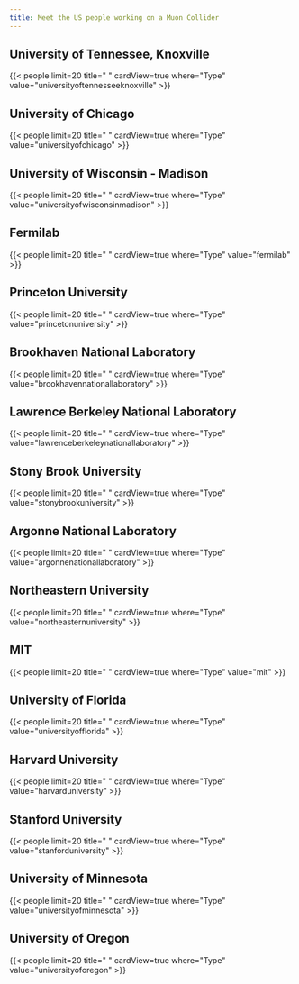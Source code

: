 ```yaml
---
title: Meet the US people working on a Muon Collider
---
```



## University of Tennessee, Knoxville
{{< people limit=20 title=" " cardView=true where="Type" value="universityoftennesseeknoxville" >}}


## University of Chicago
{{< people limit=20 title=" " cardView=true where="Type" value="universityofchicago" >}}


## University of Wisconsin - Madison
{{< people limit=20 title=" " cardView=true where="Type" value="universityofwisconsinmadison" >}}


## Fermilab
{{< people limit=20 title=" " cardView=true where="Type" value="fermilab" >}}


## Princeton University
{{< people limit=20 title=" " cardView=true where="Type" value="princetonuniversity" >}}


## Brookhaven National Laboratory
{{< people limit=20 title=" " cardView=true where="Type" value="brookhavennationallaboratory" >}}


## Lawrence Berkeley National Laboratory
{{< people limit=20 title=" " cardView=true where="Type" value="lawrenceberkeleynationallaboratory" >}}


## Stony Brook University
{{< people limit=20 title=" " cardView=true where="Type" value="stonybrookuniversity" >}}


## Argonne National Laboratory
{{< people limit=20 title=" " cardView=true where="Type" value="argonnenationallaboratory" >}}


## Northeastern University
{{< people limit=20 title=" " cardView=true where="Type" value="northeasternuniversity" >}}


## MIT
{{< people limit=20 title=" " cardView=true where="Type" value="mit" >}}


## University of Florida
{{< people limit=20 title=" " cardView=true where="Type" value="universityofflorida" >}}


## Harvard University
{{< people limit=20 title=" " cardView=true where="Type" value="harvarduniversity" >}}


## Stanford University
{{< people limit=20 title=" " cardView=true where="Type" value="stanforduniversity" >}}


## University of Minnesota
{{< people limit=20 title=" " cardView=true where="Type" value="universityofminnesota" >}}


## University of Oregon
{{< people limit=20 title=" " cardView=true where="Type" value="universityoforegon" >}}
